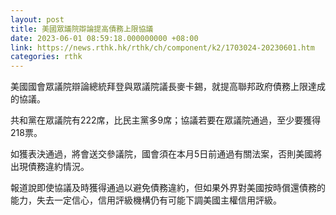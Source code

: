 ```yaml
---
layout: post
title: 美國眾議院辯論提高債務上限協議
date: 2023-06-01 08:59:18.000000000 +08:00
link: https://news.rthk.hk/rthk/ch/component/k2/1703024-20230601.htm
categories: rthk
---
```


美國國會眾議院辯論總統拜登與眾議院議長麥卡錫，就提高聯邦政府債務上限達成的協議。

共和黨在眾議院有222席，比民主黨多9席；協議若要在眾議院通過，至少要獲得218票。

如獲表決通過，將會送交參議院，國會須在本月5日前通過有關法案，否則美國將出現債務違約情況。

報道說即使協議及時獲得通過以避免債務違約，但如果外界對美國按時償還債務的能力，失去一定信心，信用評級機構仍有可能下調美國主權信用評級。
